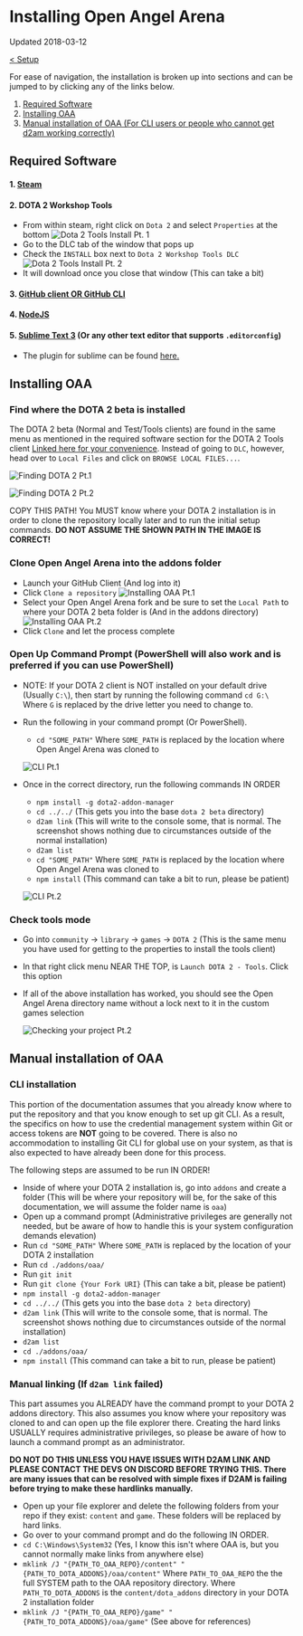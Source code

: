 # Installing Open Angel Arena

Updated 2018-03-12

[< Setup][0]

For ease of navigation, the installation is broken up into sections and can be jumped to by clicking any of the links below.

1. [Required Software](#required-software)
2. [Installing OAA](#installing-oaa)
3. [Manual installation of OAA (For CLI users or people who cannot get d2am working correctly)](#manual-installation-of-oaa)

## Required Software

#### 1. **[Steam](http://steampowered.com)**
#### 2. DOTA 2 Workshop Tools
- From within steam, right click on `Dota 2` and select `Properties` at the bottom
  ![Dota 2 Tools Install Pt. 1](../.images/OAA_Install_D2Tools_1.png)
- Go to the DLC tab of the window that pops up
- Check the `INSTALL` box next to `Dota 2 Workshop Tools DLC`
  ![Dota 2 Tools Install Pt. 2](../.images/OAA_Install_D2Tools_2.png)
- It will download once you close that window (This can take a bit)
#### 3. [GitHub client OR GitHub CLI](http://desktop.github.com/)
#### 4. [NodeJS](http://nodejs.org)
#### 5. [Sublime Text 3](http://www.sublimetext.com/) (Or any other text editor that supports `.editorconfig`)
- The plugin for sublime can be found [here.](https://github.com/sindresorhus/editorconfig-sublime)

## Installing OAA
### Find where the DOTA 2 beta is installed

The DOTA 2 beta (Normal and Test/Tools clients) are found in the same menu as mentioned in the required software section for the DOTA 2 Tools client [Linked here for your convenience](#2-dota-2-workshop-tools).  Instead of going to `DLC`, however, head over to `Local Files` and click on `BROWSE LOCAL FILES...`.

  ![Finding DOTA 2 Pt.1](../.images/Installing_Find_Dota2_1.png)
  
  ![Finding DOTA 2 Pt.2](../.images/Installing_Find_Dota2_2.png)
  
COPY THIS PATH!  You MUST know where your DOTA 2 installation is in order to clone the repository locally later and to run the initial setup commands.  **DO NOT ASSUME THE SHOWN PATH IN THE IMAGE IS CORRECT!**

### Clone Open Angel Arena into the addons folder

- Launch your GitHub Client (And log into it)
- Click `Clone a repository`
  ![Installing OAA Pt.1](../.images/Installation_Clone_1.png)
- Select your Open Angel Arena fork and be sure to set the `Local Path` to where your DOTA 2 beta folder is (And in the addons directory)
  ![Installing OAA Pt.2](../.images/Installation_Clone_2.png)
- Click `Clone` and let the process complete

### Open Up Command Prompt (PowerShell will also work and is preferred if you can use PowerShell)

- NOTE: If your DOTA 2 client is NOT installed on your default drive (Usually `C:\`), then start by running the following command `cd G:\` Where `G` is replaced by the drive letter you need to change to.
- Run the following in your command prompt (Or PowerShell).
  - `cd "SOME_PATH"` Where `SOME_PATH` is replaced by the location where Open Angel Arena was cloned to
  
  ![CLI Pt.1](../.images/Installation_CLI_1.png)
  
- Once in the correct directory, run the following commands IN ORDER
  - `npm install -g dota2-addon-manager`
  - `cd ../../` (This gets you into the base `dota 2 beta` directory)
  - `d2am link` (This will write to the console some, that is normal.  The screenshot shows nothing due to circumstances outside of the normal installation)
  - `d2am list`
  - `cd "SOME_PATH"` Where `SOME_PATH` is replaced by the location where Open Angel Arena was cloned to
  - `npm install` (This command can take a bit to run, please be patient)
  
  ![CLI Pt.2](../.images/Installation_CLI_2.png)

### Check tools mode

- Go into `community` -> `library` -> `games` -> `DOTA 2` (This is the same menu you have used for getting to the properties to install the tools client)
- In that right click menu NEAR THE TOP, is `Launch DOTA 2 - Tools`.  Click this option
- If all of the above installation has worked, you should see the Open Angel Arena directory name without a lock next to it in the custom games selection

  ![Checking your project Pt.2](../.images/Installation_Check_1.png)

## Manual installation of OAA
### CLI installation

This portion of the documentation assumes that you already know where to put the repository and that you know enough to set up git CLI.  As a result, the specifics on how to use the credential management system within Git or access tokens are **NOT** going to be covered.  There is also no accommodation to installing Git CLI for global use on your system, as that is also expected to have already been done for this process.

The following steps are assumed to be run IN ORDER!

- Inside of where your DOTA 2 installation is, go into `addons` and create a folder (This will be where your repository will be, for the sake of this documentation, we will assume the folder name is `oaa`)
- Open up a command prompt (Administrative privileges are generally not needed, but be aware of how to handle this is your system configuration demands elevation)
- Run `cd "SOME_PATH"` Where `SOME_PATH` is replaced by the location of your DOTA 2 installation
- Run `cd ./addons/oaa/`
- Run `git init`
- Run `git clone {Your Fork URI}` (This can take a bit, please be patient)
- `npm install -g dota2-addon-manager`
- `cd ../../` (This gets you into the base `dota 2 beta` directory)
- `d2am link` (This will write to the console some, that is normal.  The screenshot shows nothing due to circumstances outside of the normal installation)
- `d2am list`
- `cd ./addons/oaa/`
- `npm install` (This command can take a bit to run, please be patient)

### Manual linking (If `d2am link` failed)

This part assumes you ALREADY have the command prompt to your DOTA 2 addons directory.  This also assumes you know where your repository was cloned to and can open up the file explorer there.  Creating the hard links USUALLY requires administrative privileges, so please be aware of how to launch a command prompt as an administrator.

**DO NOT DO THIS UNLESS YOU HAVE ISSUES WITH D2AM LINK AND PLEASE CONTACT THE DEVS ON DISCORD BEFORE TRYING THIS.  There are many issues that can be resolved with simple fixes if D2AM is failing before trying to make these hardlinks manually.**

- Open up your file explorer and delete the following folders from your repo if they exist: `content` and `game`.  These folders will be replaced by hard links.
- Go over to your command prompt and do the following IN ORDER.
- `cd C:\Windows\System32` (Yes, I know this isn't where OAA is, but you cannot normally make links from anywhere else)
- `mklink /J "{PATH_TO_OAA_REPO}/content" "{PATH_TO_DOTA_ADDONS}/oaa/content"` Where `PATH_TO_OAA_REPO` the the full SYSTEM path to the OAA repository directory.  Where `PATH_TO_DOTA_ADDONS` is the `content/dota_addons` directory in your DOTA 2 installation folder
- `mklink /J "{PATH_TO_OAA_REPO}/game" "{PATH_TO_DOTA_ADDONS}/oaa/game"` (See above for references)

[0]: README.md
